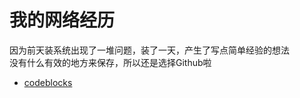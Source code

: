# 我的网络经历
因为前天装系统出现了一堆问题，装了一天，产生了写点简单经验的想法  
没有什么有效的地方来保存，所以还是选择Github啦
- [codeblocks](https://github.com/Wanakiki/My_experience/about_codeblocks.md)
